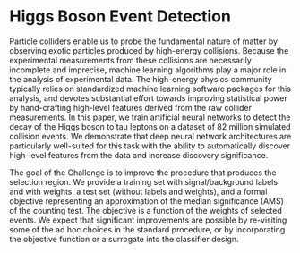 # Higgs Boson Event Detection

Particle colliders enable us to probe the fundamental nature of matter by observing
exotic particles produced by high-energy collisions. Because the experimental
measurements from these collisions are necessarily incomplete and imprecise,
machine learning algorithms play a major role in the analysis of experimental
data. The high-energy physics community typically relies on standardized machine
learning software packages for this analysis, and devotes substantial effort
towards improving statistical power by hand-crafting high-level features derived
from the raw collider measurements. In this paper, we train artificial neural networks
to detect the decay of the Higgs boson to tau leptons on a dataset of 82 million
simulated collision events. We demonstrate that deep neural network architectures
are particularly well-suited for this task with the ability to automatically
discover high-level features from the data and increase discovery significance.

The goal of the Challenge is to improve the procedure that produces the selection region. We
provide a training set with signal/background labels and with weights, a test set (without labels
and weights), and a formal objective representing an approximation of the median significance
(AMS) of the counting test. The objective is a function of the weights of selected events. We
expect that significant improvements are possible by re-visiting some of the ad hoc choices in the
standard procedure, or by incorporating the objective function or a surrogate into the classifier
design.